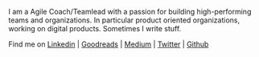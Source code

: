 I am a Agile Coach/Teamlead with a passion for building high-performing teams and
organizations. In particular product oriented organizations, working on digital products. Sometimes I write stuff.

Find me on
[Linkedin](https://www.linkedin.com/in/essoen/) |
[Goodreads](https://www.goodreads.com/essoen) | [Medium](https://medium.com/@Esso)
| [Twitter](https://twitter.com/EssoNet) | [Github](https://github.com/essoen)